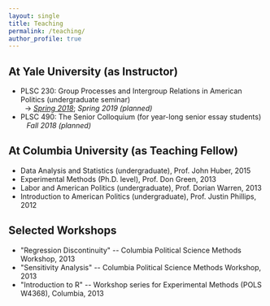 ```yaml
---
layout: single
title: Teaching
permalink: /teaching/
author_profile: true
---
```


## At Yale University (as Instructor)
* PLSC 230: Group Processes and Intergroup Relations in American Politics (undergraduate seminar) <br />&nbsp;&nbsp;&rarr; [*Spring 2018*](PLSC230_S18_Syllabus.pdf); *Spring 2019 (planned)*
* PLSC 490: The Senior Colloquium (for year-long senior essay students) <br />&nbsp;&nbsp;<i class="fas fa-angle-double-right"></i> *Fall 2018 (planned)*

## At Columbia University (as Teaching Fellow)
* Data Analysis and Statistics (undergraduate), Prof. John Huber, 2015
* Experimental Methods (Ph.D. level), Prof. Don Green, 2013
* Labor and American Politics (undergraduate), Prof. Dorian Warren, 2013
* Introduction to American Politics (undergraduate), Prof. Justin Phillips, 2012

## Selected Workshops
* "Regression Discontinuity" -- Columbia Political Science Methods Workshop, 2013
* "Sensitivity Analysis" -- Columbia Political Science Methods Workshop, 2013
* "Introduction to R" -- Workshop series for Experimental Methods (POLS W4368), Columbia, 2013
